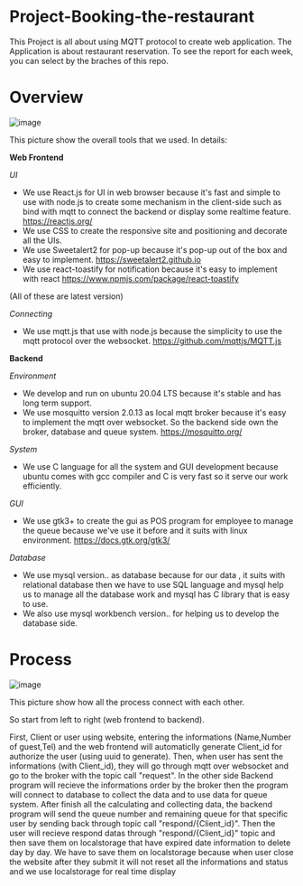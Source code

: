 # Project-Booking-the-restaurant
This Project is all about using MQTT protocol to create web application. The Application is about restaurant reservation.
To see the report for each week, you can select by the braches of this repo.

# Overview 
![image](https://user-images.githubusercontent.com/87507926/141608816-c021ae5e-8774-4c82-a0cb-764c8e4f5c0b.png)

This picture show the overall tools that we used.
In details:

**Web Frontend**
 
 *UI*

- We use React.js for UI in web browser because it's fast and simple to use with node.js to create some mechanism in the client-side such as bind with mqtt to connect the backend or display some realtime feature.
 https://reactjs.org/
- We use CSS to create the responsive site and positioning and decorate all the UIs.
- We use Sweetalert2 for pop-up because it's pop-up out of the box and easy to implement.
 https://sweetalert2.github.io
- We use react-toastify for notification because it's easy to implement with react
 https://www.npmjs.com/package/react-toastify

(All of these are latest version)

 *Connecting*

- We use mqtt.js that use with node.js because the simplicity to use the mqtt protocol over the websocket.
 https://github.com/mqttjs/MQTT.js

**Backend**

*Environment*

- We develop and run on ubuntu 20.04 LTS because it's stable and has long term support.
- We use mosquitto version 2.0.13 as local mqtt broker because it's easy to implement the mqtt over websocket. So the backend side own the broker, database and queue system. 
https://mosquitto.org/

*System*

- We use C language for all the system and GUI development because ubuntu comes with gcc compiler and C is very fast so it serve our work efficiently.

*GUI*
 
 - We use gtk3+ to create the gui as POS program for employee to manage the queue because we've use it before and it suits with linux environment.
  https://docs.gtk.org/gtk3/

*Database*

 - We use mysql version.. as database because for our data , it suits with relational database then we have to use SQL language and mysql help us to manage all the database work and mysql has C library that is easy to use.
 - We also use mysql workbench version.. for helping us to develop the database side.
 

# Process

![image](https://user-images.githubusercontent.com/87507926/141610812-0a860c75-8395-45c6-90ac-a22716a12a82.png)


This picture show how all the process connect with each other.

So start from left to right (web frontend to backend).

 First, Client or user using website, entering the informations (Name,Number of guest,Tel) and the web frontend will automaticlly generate Client_id for authorize the user (using uuid to generate).
 Then, when user has sent the informations (with Client_id), they will go through mqtt over websocket and go to the broker with the topic call "request". In the other side Backend program will recieve the informations order by the broker then the program will connect to database to collect the data and to use data for queue system. After finish all the calculating and collecting data, the backend program will send the queue number and remaining queue for that specific user by sending back through topic call "respond/{Client_id}". Then the user will recieve respond datas through "respond/{Client_id}" topic and then save them on localstorage that have expired date information to delete day by day. We have to save them on localstorage because when user close the website after they submit it will not reset all the informations and status and we use localstorage for real time display 

